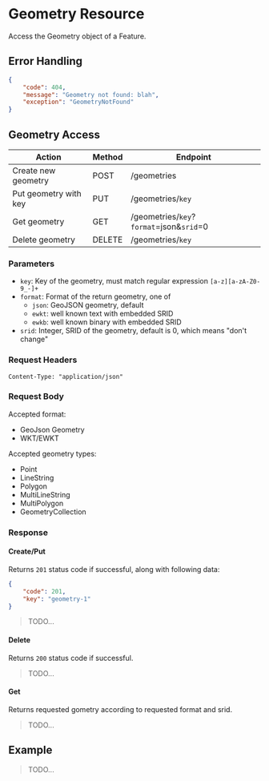 # Geometry Resource

Access the Geometry object of a Feature.


## Error Handling

``` json
{
    "code": 404,
    "message": "Geometry not found: blah",
    "exception": "GeometryNotFound"
}
```

## Geometry Access
 

Action                | Method | Endpoint
----------------------|--------|------------------------
Create new geometry   | POST   | /geometries
Put geometry with key | PUT    | /geometries/`key`
Get geometry          | GET    | /geometries/`key`?`format`=json&`srid`=0
Delete geometry       | DELETE | /geometries/`key`

### Parameters

- `key`: Key of the geometry, must match regular expression `[a-z][a-zA-Z0-9_-]+`
- `format`: Format of the return geometry, one of 
    - `json`: GeoJSON geometry, default
    - `ewkt`: well known text with embedded SRID
    - `ewkb`: well known binary with embedded SRID
- `srid`: Integer, SRID of the geometry, default is 0, which means "don't change"

### Request Headers

```
Content-Type: "application/json"
```

### Request Body
Accepted format:
- GeoJson Geometry
- WKT/EWKT

Accepted geometry types:
- Point
- LineString
- Polygon
- MultiLineString
- MultiPolygon
- GeometryCollection


### Response

#### Create/Put

Returns `201` status code if successful, along with following data:

```json
{
    "code": 201,
    "key": "geometry-1"
}
```

> TODO...

#### Delete

Returns `200` status code if successful.

> TODO...

#### Get

Returns requested gometry according to requested format and srid.

> TODO...


## Example

> TODO...
